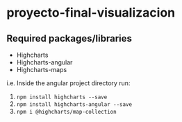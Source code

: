# proyecto-final-visualizacion


## Required packages/libraries
- Highcharts
- Highcharts-angular
- Highcharts-maps

i.e.
Inside the angular project directory run:
1. ```npm install highcharts --save```
2. ```npm install highcharts-angular --save```
3. ```npm i @highcharts/map-collection```
